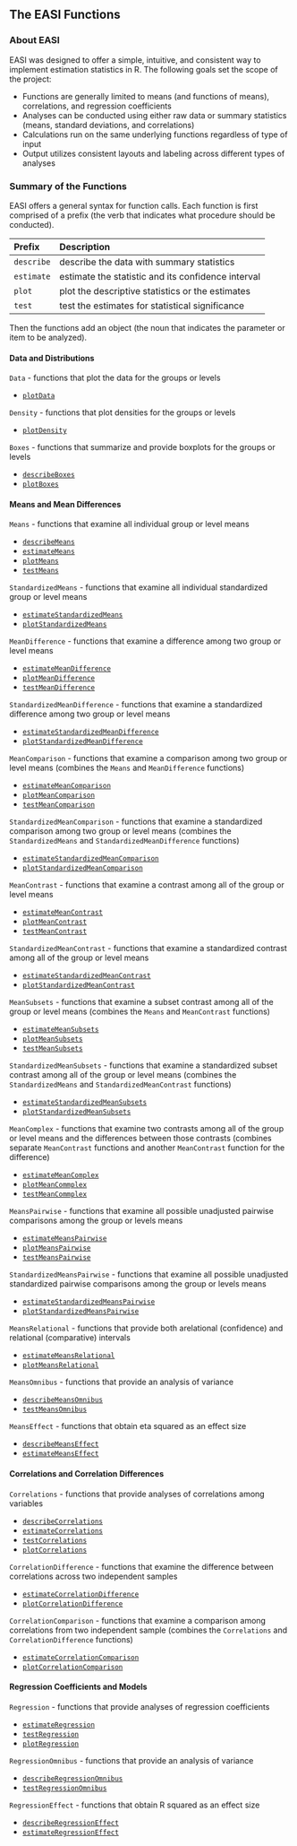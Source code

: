 ## The EASI Functions

### About EASI

EASI was designed to offer a simple, intuitive, and consistent way to implement estimation statistics in R. The following goals set the scope of the project:

- Functions are generally limited to means (and functions of means), correlations, and regression coefficients
- Analyses can be conducted using either raw data or summary statistics (means, standard deviations, and correlations)
- Calculations run on the same underlying functions regardless of type of input
- Output utilizes consistent layouts and labeling across different types of analyses

### Summary of the Functions

EASI offers a general syntax for function calls. Each function is first comprised of a prefix (the verb that indicates what procedure should be conducted).

Prefix | Description
:-- | :--
`describe` | describe the data with summary statistics
`estimate` | estimate the statistic and its confidence interval
`plot` | plot the descriptive statistics or the estimates
`test` | test the estimates for statistical significance

Then the functions add an object (the noun that indicates the parameter or item to be analyzed).

#### Data and Distributions

`Data` - functions that plot the data for the groups or levels

- [`plotData`](./plotData.md)

`Density` - functions that plot densities for the groups or levels

- [`plotDensity`](./plotDensity.md)

`Boxes` - functions that summarize and provide boxplots for the groups or levels

- [`describeBoxes`](./describeBoxes.md)
- [`plotBoxes`](./plotBoxes.md)

#### Means and Mean Differences

`Means` - functions that examine all individual group or level means

- [`describeMeans`](./describeMeans.md)
- [`estimateMeans`](./estimateMeans.md)
- [`plotMeans`](./plotMeans.md)
- [`testMeans`](./testMeans.md)

`StandardizedMeans` - functions that examine all individual standardized group or level means

- [`estimateStandardizedMeans`](./estimateStandardizedMeans.md)
- [`plotStandardizedMeans`](./plotStandardizedMeans.md)

`MeanDifference` - functions that examine a difference among two group or level means

- [`estimateMeanDifference`](./estimateMeanDifference.md)
- [`plotMeanDifference`](./plotMeanDifference.md)
- [`testMeanDifference`](./testMeanDifference.md)

`StandardizedMeanDifference` - functions that examine a standardized difference among two group or level means

- [`estimateStandardizedMeanDifference`](./estimateStandardizedMeanDifference.md)
- [`plotStandardizedMeanDifference`](./plotStandardizedMeanDifference.md)

`MeanComparison` - functions that examine a comparison among two group or level means (combines the `Means` and `MeanDifference` functions)

- [`estimateMeanComparison`](./estimateMeanComparison.md)
- [`plotMeanComparison`](./plotMeanComparison.md)
- [`testMeanComparison`](./testMeanComparison.md)

`StandardizedMeanComparison` - functions that examine a standardized comparison among two group or level means (combines the `StandardizedMeans` and `StandardizedMeanDifference` functions)

- [`estimateStandardizedMeanComparison`](./estimateStandardizedMeanComparison.md)
- [`plotStandardizedMeanComparison`](./plotStandardizedMeanComparison.md)

`MeanContrast` - functions that examine a contrast among all of the group or level means

- [`estimateMeanContrast`](./estimateMeanContrast.md)
- [`plotMeanContrast`](./plotMeanContrast.md)
- [`testMeanContrast`](./testMeanContrast.md)

`StandardizedMeanContrast` - functions that examine a standardized contrast among all of the group or level means

- [`estimateStandardizedMeanContrast`](./estimateStandardizedMeanContrast.md) 
- [`plotStandardizedMeanContrast`](./plotStandardizedMeanContrast.md) 

`MeanSubsets` - functions that examine a subset contrast among all of the group or level means (combines the `Means` and `MeanContrast` functions)

- [`estimateMeanSubsets`](./estimateMeanSubsets.md)
- [`plotMeanSubsets`](./plotMeanSubsets.md)
- [`testMeanSubsets`](./testMeanSubsets.md)

`StandardizedMeanSubsets` - functions that examine a standardized subset contrast among all of the group or level means (combines the `StandardizedMeans` and `StandardizedMeanContrast` functions)

- [`estimateStandardizedMeanSubsets`](./estimateStandardizedMeanSubsets.md)
- [`plotStandardizedMeanSubsets`](./plotStandardizedMeanSubsets.md)

`MeanComplex` - functions that examine two contrasts among all of the group or level means and the differences between those contrasts (combines separate `MeanContrast` functions and another `MeanContrast` function for the difference)

- [`estimateMeanComplex`](./estimateMeanComplex.md)
- [`plotMeanCommplex`](./plotMeanComplex.md)
- [`testMeanCommplex`](./testMeanComplex.md)

`MeansPairwise` - functions that examine all possible unadjusted pairwise comparisons among the group or levels means

- [`estimateMeansPairwise`](./estimateMeansPairwise.md)
- [`plotMeansPairwise`](./plotMeansPairwise.md)
- [`testMeansPairwise`](./testMeansPairwise.md)

`StandardizedMeansPairwise` - functions that examine all possible unadjusted standardized pairwise comparisons among the group or levels means

- [`estimateStandardizedMeansPairwise`](./estimateStandardizedMeansPairwise.md)
- [`plotStandardizedMeansPairwise`](./plotStandardizedMeansPairwise.md)

`MeansRelational` - functions that provide both arelational (confidence) and relational (comparative) intervals 

- [`estimateMeansRelational`](./estimateMeansRelational.md)
- [`plotMeansRelational`](./plotMeansRelational.md)

`MeansOmnibus` - functions that provide an analysis of variance

- [`describeMeansOmnibus`](./describeMeansOmnibus.md)
- [`testMeansOmnibus`](./testMeansOmnibus.md)

`MeansEffect` - functions that obtain eta squared as an effect size

- [`describeMeansEffect`](./describeMeansEffect.md)
- [`estimateMeansEffect`](./estimateMeansEffect.md)

#### Correlations and Correlation Differences

`Correlations` - functions that provide analyses of correlations among variables

- [`describeCorrelations`](./describeCorrelations.md)
- [`estimateCorrelations`](./estimateCorrelations.md)
- [`testCorrelations`](./testCorrelations.md)
- [`plotCorrelations`](./plotCorrelations.md)

`CorrelationDifference` - functions that examine the difference between correlations across two independent samples

- [`estimateCorrelationDifference`](./estimateCorrelationDifference.md)
- [`plotCorrelationDifference`](./plotCorrelationDifference.md)

`CorrelationComparison` - functions that examine a comparison among correlations from two independent sample (combines the `Correlations` and `CorrelationDifference` functions)

- [`estimateCorrelationComparison`](./estimateCorrelationComparison.md)
- [`plotCorrelationComparison`](./plotCorrelationComparison.md)

#### Regression Coefficients and Models

`Regression` - functions that provide analyses of regression coefficients

- [`estimateRegression`](./estimateRegression.md)
- [`testRegression`](./testRegression.md)
- [`plotRegression`](./plotRegression.md)

`RegressionOmnibus` - functions that provide an analysis of variance

- [`describeRegressionOmnibus`](./describeRegressionOmnibus.md)
- [`testRegressionOmnibus`](./testRegressionOmnibus.md)

`RegressionEffect` - functions that obtain R squared as an effect size

- [`describeRegressionEffect`](./describeRegressionEffect.md)
- [`estimateRegressionEffect`](./estimateRegressionEffect.md)
